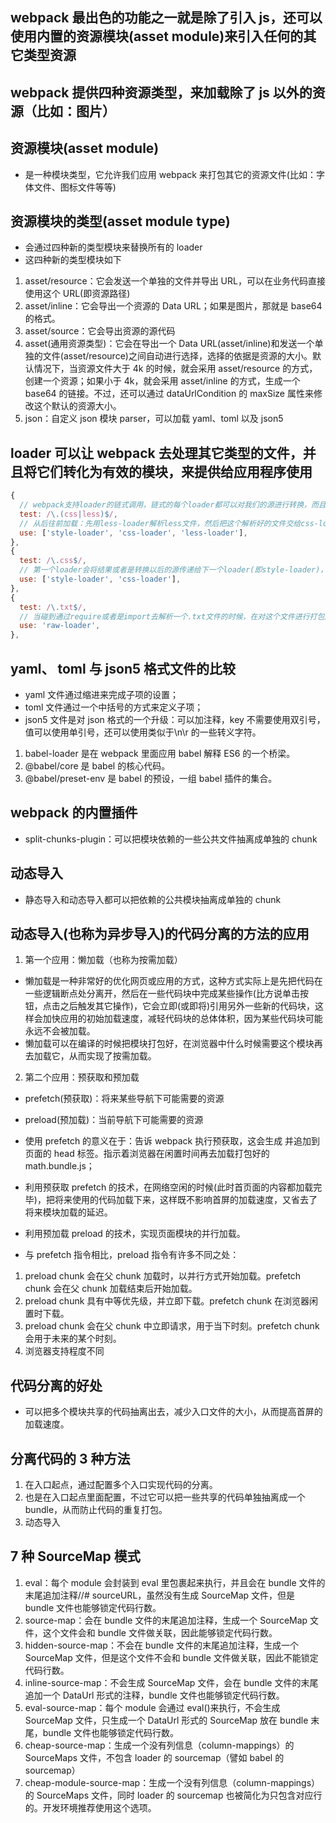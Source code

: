 ## webpack 最出色的功能之一就是除了引入 js，还可以使用内置的资源模块(asset module)来引入任何的其它类型资源

## webpack 提供四种资源类型，来加载除了 js 以外的资源（比如：图片）

## 资源模块(asset module)

- 是一种模块类型，它允许我们应用 webpack 来打包其它的资源文件(比如：字体文件、图标文件等等)

## 资源模块的类型(asset module type)

- 会通过四种新的类型模块来替换所有的 loader
- 这四种新的类型模块如下

1. asset/resource：它会发送一个单独的文件并导出 URL，可以在业务代码直接使用这个 URL(即资源路径)
2. asset/inline：它会导出一个资源的 Data URL；如果是图片，那就是 base64 的格式。
3. asset/source：它会导出资源的源代码
4. asset(通用资源类型)：它会在导出一个 Data URL(asset/inline)和发送一个单独的文件(asset/resource)之间自动进行选择，选择的依据是资源的大小。默认情况下，当资源文件大于 4k 的时候，就会采用 asset/resource 的方式，创建一个资源；如果小于 4k，就会采用 asset/inline 的方式，生成一个 base64 的链接。不过，还可以通过 dataUrlCondition 的 maxSize 属性来修改这个默认的资源大小。
5. json：自定义 json 模块 parser，可以加载 yaml、toml 以及 json5

## loader 可以让 webpack 去处理其它类型的文件，并且将它们转化为有效的模块，来提供给应用程序使用

```js
{
  // webpack支持loader的链式调用，链式的每个loader都可以对我们的源进行转换，而且转换是逆序的；
  test: /\.(css|less)$/,
  // 从后往前加载：先用less-loader解析less文件，然后把这个解析好的文件交给css-loader，接着css-loader再把结果通过style-loader放置到页面的head标签里。
  use: ['style-loader', 'css-loader', 'less-loader'],
},
{
  test: /\.css$/,
  // 第一个loader会将结果或者是转换以后的源传递给下一个loader(即style-loader)，最后webpack希望style-loader会返回一个js.
  use: ['style-loader', 'css-loader'],
},
{
  test: /\.txt$/,
  // 当碰到通过require或者是import去解析一个.txt文件的时候，在对这个文件进行打包之前，先使用raw-loader转化。
  use: 'raw-loader',
},
```

## yaml、 toml 与 json5 格式文件的比较

- yaml 文件通过缩进来完成子项的设置；
- toml 文件通过一个中括号的方式来定义子项；
- json5 文件是对 json 格式的一个升级：可以加注释，key 不需要使用双引号，值可以使用单引号，还可以使用类似于\n\r 的一些转义字符。

1. babel-loader 是在 webpack 里面应用 babel 解释 ES6 的一个桥梁。
2. @babel/core 是 babel 的核心代码。
3. @babel/preset-env 是 babel 的预设，一组 babel 插件的集合。

## webpack 的内置插件

- split-chunks-plugin：可以把模块依赖的一些公共文件抽离成单独的 chunk

## 动态导入

- 静态导入和动态导入都可以把依赖的公共模块抽离成单独的 chunk

## 动态导入(也称为异步导入)的代码分离的方法的应用

1. 第一个应用：懒加载（也称为按需加载）

- 懒加载是一种非常好的优化网页或应用的方式，这种方式实际上是先把代码在一些逻辑断点处分离开，然后在一些代码块中完成某些操作(比方说单击按钮，点击之后触发其它操作)，它会立即(或即将)引用另外一些新的代码块，这样会加快应用的初始加载速度，减轻代码块的总体体积，因为某些代码块可能永远不会被加载。
- 懒加载可以在编译的时候把模块打包好，在浏览器中什么时候需要这个模块再去加载它，从而实现了按需加载。

2. 第二个应用：预获取和预加载

- prefetch(预获取)：将来某些导航下可能需要的资源
- preload(预加载)：当前导航下可能需要的资源

- 使用 prefetch 的意义在于：告诉 webpack 执行预获取，这会生成 <link rel="prefetch" as="script" href="math.bundle.js"> 并追加到页面的 head 标签。指示着浏览器在闲置时间再去加载打包好的 math.bundle.js；
- 利用预获取 prefetch 的技术，在网络空闲的时候(此时首页面的内容都加载完毕)，把将来使用的代码加载下来，这样既不影响首屏的加载速度，又省去了将来模块加载的延迟。
- 利用预加载 preload 的技术，实现页面模块的并行加载。

- 与 prefetch 指令相比，preload 指令有许多不同之处：

1. preload chunk 会在父 chunk 加载时，以并行方式开始加载。prefetch chunk 会在父 chunk 加载结束后开始加载。
2. preload chunk 具有中等优先级，并立即下载。prefetch chunk 在浏览器闲置时下载。
3. preload chunk 会在父 chunk 中立即请求，用于当下时刻。prefetch chunk 会用于未来的某个时刻。
4. 浏览器支持程度不同

## 代码分离的好处

- 可以把多个模块共享的代码抽离出去，减少入口文件的大小，从而提高首屏的加载速度。

## 分离代码的 3 种方法

1. 在入口起点，通过配置多个入口实现代码的分离。
2. 也是在入口起点里面配置，不过它可以把一些共享的代码单独抽离成一个 bundle，从而防止代码的重复打包。
3. 动态导入

## 7 种 SourceMap 模式

1. eval：每个 module 会封装到 eval 里包裹起来执行，并且会在 bundle 文件的末尾追加注释//# sourceURL，虽然没有生成 SourceMap 文件，但是 bundle 文件也能够锁定代码行数。
2. source-map：会在 bundle 文件的末尾追加注释，生成一个 SourceMap 文件，这个文件会和 bundle 文件做关联，因此能够锁定代码行数。
3. hidden-source-map：不会在 bundle 文件的末尾追加注释，生成一个 SourceMap 文件，但是这个文件不会和 bundle 文件做关联，因此不能锁定代码行数。
4. inline-source-map：不会生成 SourceMap 文件，会在 bundle 文件的末尾追加一个 DataUrl 形式的注释，bundle 文件也能够锁定代码行数。
5. eval-source-map：每个 module 会通过 eval()来执行，不会生成 SourceMap 文件，只生成一个 DataUrl 形式的 SourceMap 放在 bundle 末尾，bundle 文件也能够锁定代码行数。
6. cheap-source-map：生成一个没有列信息（column-mappings）的 SourceMaps 文件，不包含 loader 的 sourcemap（譬如 babel 的 sourcemap）
7. cheap-module-source-map：生成一个没有列信息（column-mappings）的 SourceMaps 文件，同时 loader 的 sourcemap 也被简化为只包含对应行的。开发环境推荐使用这个选项。
